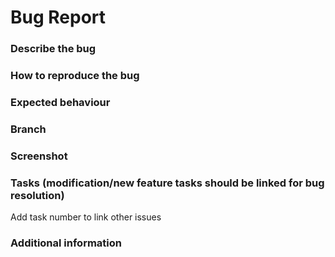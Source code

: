 # Bug Report
### Describe the bug

### How to reproduce the bug

### Expected behaviour

### Branch

### Screenshot

### Tasks (modification/new feature tasks should be linked for bug resolution)
Add task number to link other issues

### Additional information
